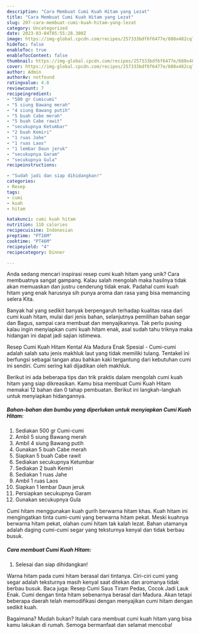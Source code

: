 ```yaml
---
description: "Cara Membuat Cumi Kuah Hitam yang Lezat"
title: "Cara Membuat Cumi Kuah Hitam yang Lezat"
slug: 207-cara-membuat-cumi-kuah-hitam-yang-lezat
category: Uncategorized
date: 2023-03-04T05:55:28.300Z
image: https://img-global.cpcdn.com/recipes/257333bdf6f6477e/680x482cq70/cumi-kuah-hitam-foto-resep-utama.jpg
hideToc: false
enableToc: true
enableTocContent: false
thumbnail: https://img-global.cpcdn.com/recipes/257333bdf6f6477e/680x482cq70/cumi-kuah-hitam-foto-resep-utama.jpg
cover: https://img-global.cpcdn.com/recipes/257333bdf6f6477e/680x482cq70/cumi-kuah-hitam-foto-resep-utama.jpg
author: Admin
authorAv: notfound
ratingvalue: 4.8
reviewcount: 7
recipeingredient:
- "500 gr Cumicumi"
- "5 siung Bawang merah"
- "4 siung Bawang putih"
- "5 buah Cabe merah"
- "5 buah Cabe rawit"
- "secukupnya Ketumbar"
- "2 buah Kemiri"
- "1 ruas Jahe"
- "1 ruas Laos"
- "1 lembar Daun jeruk"
- "secukupnya Garam"
- "secukupnya Gula"
recipeinstructions:

- "Sudah jadi dan siap dihidangkan!"
categories:
- Resep
tags:
- cumi
- kuah
- hitam

katakunci: cumi kuah hitam 
nutrition: 110 calories
recipecuisine: Indonesian
preptime: "PT16M"
cooktime: "PT46M"
recipeyield: "4"
recipecategory: Dinner

---
```





Anda sedang mencari inspirasi resep cumi kuah hitam yang unik? Cara membuatnya sangat gampang. Kalau salah mengolah maka hasilnya tidak akan memuaskan dan justru cenderung tidak enak. Padahal cumi kuah hitam yang enak harusnya sih punya aroma dan rasa yang bisa memancing selera Kita.





Banyak hal yang sedikit banyak berpengaruh terhadap kualitas rasa dari cumi kuah hitam, mulai dari jenis bahan, selanjutnya pemilihan bahan segar dan Bagus, sampai cara membuat dan menyajikannya. Tak perlu pusing kalau ingin menyiapkan cumi kuah hitam enak,      asal sudah tahu triknya maka hidangan ini dapat jadi sajian istimewa.














Resep Cumi Kuah Hitam Kental Ala Madura Enak Spesial - Cumi-cumi adalah salah satu jenis makhluk laut yang tidak memiliki tulang. Tentakel ini berfungsi sebagai tangan atau bahkan kaki tergantung dari kebutuhan cumi ini sendiri. Cumi sering kali dijadikan oleh makhluk.






Berikut ini ada beberapa tips dan trik praktis dalam mengolah cumi kuah hitam yang siap dikreasikan. Kamu bisa membuat Cumi Kuah Hitam memakai 12 bahan dan 0 tahap pembuatan. Berikut ini langkah-langkah untuk menyiapkan hidangannya.

<!--inarticleads1-->

##### Bahan-bahan dan bumbu yang diperlukan untuk menyiapkan Cumi Kuah Hitam:

1. Sediakan 500 gr Cumi-cumi
1. Ambil 5 siung Bawang merah
1. Ambil 4 siung Bawang putih
1. Gunakan 5 buah Cabe merah
1. Siapkan 5 buah Cabe rawit
1. Sediakan secukupnya Ketumbar
1. Sediakan 2 buah Kemiri
1. Sediakan 1 ruas Jahe
1. Ambil 1 ruas Laos
1. Siapkan 1 lembar Daun jeruk
1. Persiapkan secukupnya Garam
1. Gunakan secukupnya Gula


Cumi hitam menggunakan kuah gurih berwarna hitam khas. Kuah hitam ini mengingatkan tinta cumi-cumi yang berwarna hitam pekat. Meski kuahnya berwarna hitam pekat, olahan cumi hitam tak kalah lezat. Bahan utamanya adalah daging cumi-cumi segar yang teksturnya kenyal dan tidak berbau busuk. 

<!--inarticleads2-->

##### Cara membuat Cumi Kuah Hitam:


1. Selesai dan siap dihidangkan!

Warna hitam pada cumi hitam berasal dari tintanya. Ciri-ciri cumi yang segar adalah teksturnya masih kenyal saat ditekan dan aromanya tidak berbau busuk. Baca juga: Resep Cumi Saus Tiram Pedas, Cocok Jadi Lauk Enak. Cumi dengan tinta hitam sebenarnya berasal dari Madura. Akan tetapi beberapa daerah telah memodifikasi dengan menyajikan cumi hitam dengan sedikit kuah. 

Bagaimana? Mudah bukan? Itulah cara membuat cumi kuah hitam yang bisa kamu lakukan di rumah. Semoga bermanfaat dan selamat mencoba!
